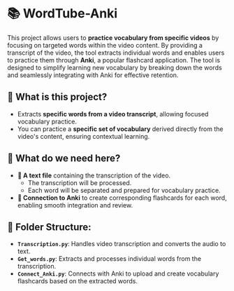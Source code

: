 # 📚 WordTube-Anki

This project allows users to **practice vocabulary from specific videos** by focusing on targeted words within the video content. By providing a transcript of the video, the tool extracts individual words and enables users to practice them through **Anki**, a popular flashcard application. The tool is designed to simplify learning new vocabulary by breaking down the words and seamlessly integrating with Anki for effective retention.

## 🎯 What is this project?

- Extracts **specific words from a video transcript**, allowing focused vocabulary practice.
- You can practice a **specific set of vocabulary** derived directly from the video's content, ensuring contextual learning.

## 🔧 What do we need here?

- **📝 A text file** containing the transcription of the video.
  - The transcription will be processed.
  - Each word will be separated and prepared for vocabulary practice.
- **🔗 Connection to Anki** to create corresponding flashcards for each word, enabling smooth integration and review.

## 📂 Folder Structure:

- **`Transcription.py`**: Handles video transcription and converts the audio to text.
- **`Get_words.py`**: Extracts and processes individual words from the transcription.
- **`Connect_Anki.py`**: Connects with Anki to upload and create vocabulary flashcards based on the extracted words.
